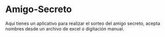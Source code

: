 # Amigo-Secreto
Aquí tienes un aplicativo para realizar el sorteo del amigo secreto, acepta nombres desde un archivo de excel o digitación manual.
